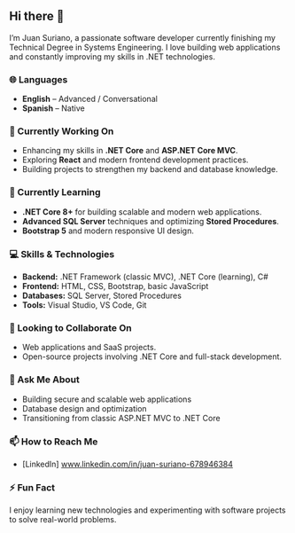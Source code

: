 ## Hi there 👋

I’m Juan Suriano, a passionate software developer currently finishing my Technical Degree in Systems Engineering. I love building web applications and constantly improving my skills in .NET technologies.

### 🌐 Languages
- **English** – Advanced / Conversational
- **Spanish** – Native

### 🔭 Currently Working On
- Enhancing my skills in **.NET Core** and **ASP.NET Core MVC**.
- Exploring **React** and modern frontend development practices.
- Building projects to strengthen my backend and database knowledge.

### 🌱 Currently Learning
- **.NET Core 8+** for building scalable and modern web applications.
- **Advanced SQL Server** techniques and optimizing **Stored Procedures**.
- **Bootstrap 5** and modern responsive UI design.

### 💻 Skills & Technologies
- **Backend:** .NET Framework (classic MVC), .NET Core (learning), C#
- **Frontend:** HTML, CSS, Bootstrap, basic JavaScript
- **Databases:** SQL Server, Stored Procedures
- **Tools:** Visual Studio, VS Code, Git

### 👯 Looking to Collaborate On
- Web applications and SaaS projects.
- Open-source projects involving .NET Core and full-stack development.

### 💬 Ask Me About
- Building secure and scalable web applications
- Database design and optimization
- Transitioning from classic ASP.NET MVC to .NET Core

### 📫 How to Reach Me
- [LinkedIn] www.linkedin.com/in/juan-suriano-678946384


### ⚡ Fun Fact
I enjoy learning new technologies and experimenting with software projects to solve real-world problems.
